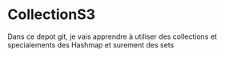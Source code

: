 # CollectionS3
Dans ce depot git, je vais apprendre à utiliser des collections et specialements des Hashmap et surement des sets
